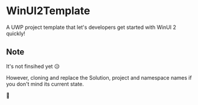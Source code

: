 # WinUI2Template
A UWP project template that let's developers get started with WinUI 2 quickly!

## Note
It's not finsihed yet 😥

However, cloning and replace the Solution, project and namespace names if you don't mind its current state.


👋 

